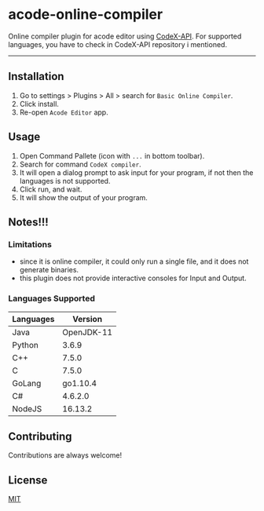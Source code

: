 # acode-online-compiler

Online compiler plugin for acode editor using [CodeX-API](https://github.com/Jaagrav/CodeX-API).
For supported languages, you have to check in CodeX-API repository i mentioned.

---

## Installation

1. Go to settings > Plugins > All > search for `Basic Online Compiler`.
2. Click install.
3. Re-open `Acode Editor` app.

## Usage

1. Open Command Pallete (icon with `...` in bottom toolbar).
2. Search for command `CodeX compiler`.
3. It will open a dialog prompt to ask input for your program, if not then the languages is not supported.
4. Click run, and wait.
5. It will show the output of your program.

## Notes!!!

### Limitations

-   since it is online compiler, it could only run a single file, and it does not generate binaries.
-   this plugin does not provide interactive consoles for Input and Output.

### Languages Supported

| Languages | Version    |
| --------- | ---------- |
| Java      | OpenJDK-11 |
| Python    | 3.6.9      |
| C++       | 7.5.0      |
| C         | 7.5.0      |
| GoLang    | go1.10.4   |
| C#        | 4.6.2.0    |
| NodeJS    | 16.13.2    |

## Contributing

Contributions are always welcome!

## License

[MIT](https://choosealicense.com/licenses/mit/)
